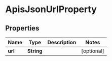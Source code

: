 
# ApisJsonUrlProperty

## Properties
Name | Type | Description | Notes
------------ | ------------- | ------------- | -------------
**url** | **String** |  |  [optional]



